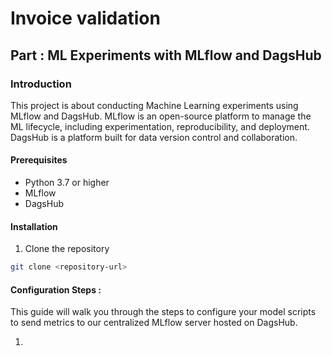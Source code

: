 # Invoice validation 






## Part : ML Experiments with MLflow and DagsHub

### Introduction

This project is about conducting Machine Learning experiments using MLflow and DagsHub. MLflow is an open-source platform to manage the ML lifecycle, including experimentation, reproducibility, and deployment. DagsHub is a platform built for data version control and collaboration.


#### Prerequisites

- Python 3.7 or higher
- MLflow
- DagsHub

#### Installation

1. Clone the repository
```bash
git clone <repository-url>
```

#### Configuration Steps : 
This guide will walk you through the steps to configure your model scripts to send metrics to our centralized MLflow server hosted on DagsHub.

1. 
